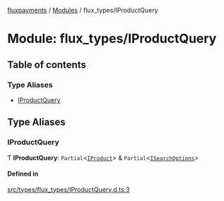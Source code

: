 [fluxpayments](../README.md) / [Modules](../modules.md) / flux\_types/IProductQuery

# Module: flux\_types/IProductQuery

## Table of contents

### Type Aliases

- [IProductQuery](flux_types_IProductQuery.md#iproductquery)

## Type Aliases

### IProductQuery

Ƭ **IProductQuery**: `Partial`\<[`IProduct`](../interfaces/flux_types_IProduct.IProduct.md)\> & `Partial`\<[`ISearchOptions`](../interfaces/flux_types_ISearchOptions.ISearchOptions.md)\>

#### Defined in

[src/types/flux_types/IProductQuery.d.ts:3](https://github.com/fluxpayments1/fluxpayments_api_ts/blob/04e1ffcb5aff57642b62dd938b8f3f584c8b091f/src/types/flux_types/IProductQuery.d.ts#L3)
